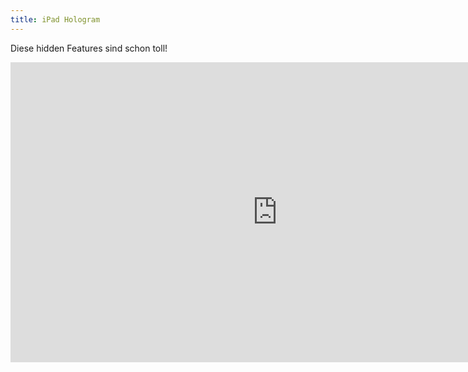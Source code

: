 ```yaml
---
title: iPad Hologram
---
```


Diese hidden Features sind schon toll!

<iframe width="853" height="480" src="https://www.youtube.com/embed/z1magCv4LtM?rel=0" frameborder="0" allowfullscreen></iframe>
